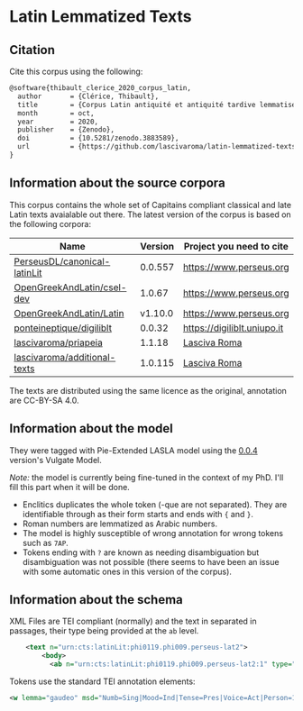 # Latin Lemmatized Texts

## Citation

Cite this corpus using the following:


```tex
@software{thibault_clerice_2020_corpus_latin,
  author       = {Clérice, Thibault},
  title        = {Corpus Latin antiquité et antiquité tardive lemmatisé},
  month        = oct,
  year         = 2020,
  publisher    = {Zenodo},
  doi          = {10.5281/zenodo.3883589},
  url          = {https://github.com/lascivaroma/latin-lemmatized-texts}
}
```

## Information about the source corpora

This corpus contains the whole set of Capitains compliant classical and late Latin texts avaialable out there. The latest version of the corpus is based on the following corpora:

| Name                                                                            | Version | Project you need to cite                       |  
| ------------------------------------------------------------------------------- | ------- | ---------------------------------------------- | 
| [PerseusDL/canonical-latinLit](https://github.com/PerseusDL/canonical-latinLit) | 0.0.557 | https://www.perseus.org                        |
| [OpenGreekAndLatin/csel-dev](https://github.com/OpenGreekAndLatin/csel-dev)     | 1.0.67  | https://www.perseus.org                        |
| [OpenGreekAndLatin/Latin](https://github.com/OpenGreekAndLatin/Latin)           | v1.10.0 | https://www.perseus.org                        |
| [ponteineptique/digiliblt](https://github.com/ponteineptique/digiliblt)         | 0.0.32  | https://digiliblt.uniupo.it                    |
| [lascivaroma/priapeia](https://github.com/lascivaroma/priapeia)                 | 1.1.18  | [Lasciva Roma](https://github.com/lascivaroma) |
| [lascivaroma/additional-texts](https://github.com/lascivaroma/additional-texts) | 1.0.115 | [Lasciva Roma](https://github.com/lascivaroma) |


The texts are distributed using the same licence as the original, annotation are CC-BY-SA 4.0. 

## Information about the model

They were tagged with Pie-Extended LASLA model using the [0.0.4](https://github.com/PonteIneptique/latin-lasla-models/releases/tag/0.0.4) version's Vulgate Model.


*Note:* the model is currently being fine-tuned in the context of my PhD. I'll fill this part when it will be done.

- Enclitics duplicates the whole token (-que are not separated). They are identifiable through as their form starts and ends with `{` and `}`.
- Roman numbers are lemmatized as Arabic numbers.
- The model is highly susceptible of wrong annotation for wrong tokens such as `7AP`.
- Tokens ending with `?` are known as needing disambiguation but disambiguation was not possible (there seems to have been an issue with some automatic ones in this version of the corpus).

## Information about the schema

XML Files are TEI compliant (normally) and the text in separated in passages, their type being provided at the `ab` level.

```xml
    <text n="urn:cts:latinLit:phi0119.phi009.perseus-lat2">
        <body>
          <ab n="urn:cts:latinLit:phi0119.phi009.perseus-lat2:1" type="line">
```

Tokens use the standard TEI annotation elements:

```xml
<w lemma="gaudeo" msd="Numb=Sing|Mood=Ind|Tense=Pres|Voice=Act|Person=1" n="7" pos="VER" rend="line">gaudeo</w>
```

